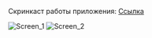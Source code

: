 Скринкаст работы приложения: [Ссылка](https://disk.yandex.ru/i/JxjzjK7ZDXFOGg)

![Screen_1](https://github.com/siddikdaudov/cargis_app/assets/98705082/2f099ed3-da4f-4cbb-89b6-1cbaae230dde)
![Screen_2](https://github.com/siddikdaudov/cargis_app/assets/98705082/5dd347b1-f524-4ba8-bcff-83c528680520)
